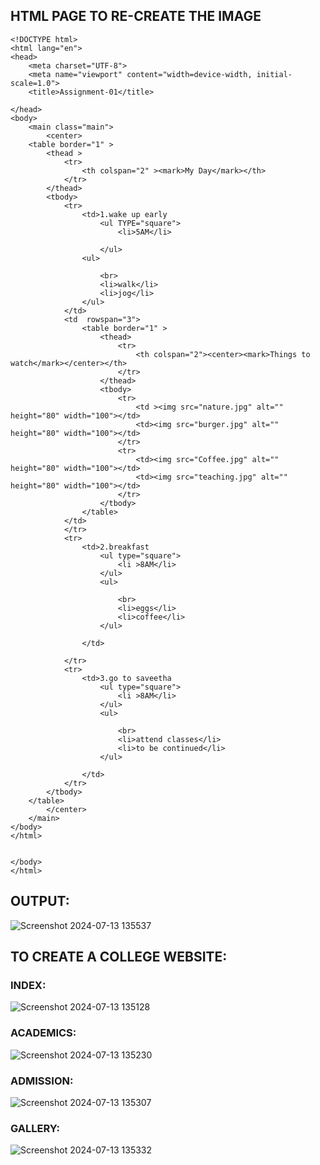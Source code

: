## HTML PAGE TO RE-CREATE THE IMAGE
```
<!DOCTYPE html>
<html lang="en">
<head>
    <meta charset="UTF-8">
    <meta name="viewport" content="width=device-width, initial-scale=1.0">
    <title>Assignment-01</title>
    
</head>
<body>
    <main class="main">
        <center>
    <table border="1" >
        <thead >
            <tr>
                <th colspan="2" ><mark>My Day</mark></th>
            </tr>
        </thead>
        <tbody>
            <tr>
                <td>1.wake up early
                    <ul TYPE="square">
                        <li>5AM</li>

                    </ul>
                <ul>
                    
                    <br>
                    <li>walk</li>
                    <li>jog</li>
                </ul>
            </td>
            <td  rowspan="3">
                <table border="1" >
                    <thead>
                        <tr>
                            <th colspan="2"><center><mark>Things to watch</mark></center></th>
                        </tr>
                    </thead>
                    <tbody>
                        <tr>
                            <td ><img src="nature.jpg" alt="" height="80" width="100"></td>
                            <td><img src="burger.jpg" alt="" height="80" width="100"></td>
                        </tr>
                        <tr>
                            <td><img src="Coffee.jpg" alt="" height="80" width="100"></td>
                            <td><img src="teaching.jpg" alt="" height="80" width="100"></td>
                        </tr>
                    </tbody>
                </table>
            </td>
            </tr>
            <tr>
                <td>2.breakfast
                    <ul type="square">
                        <li >8AM</li>
                    </ul>
                    <ul>
                        
                        <br>
                        <li>eggs</li>
                        <li>coffee</li>
                    </ul>
                
                </td>
                
            </tr>
            <tr>
                <td>3.go to saveetha
                    <ul type="square">
                        <li >8AM</li>
                    </ul>
                    <ul>
                        
                        <br>
                        <li>attend classes</li>
                        <li>to be continued</li>
                    </ul>
                
                </td>
            </tr>
        </tbody>
    </table>
        </center>
    </main>
</body>
</html>

    
</body>
</html>
```
## OUTPUT:
![Screenshot 2024-07-13 135537](https://github.com/user-attachments/assets/f6644e5c-6ae8-49b4-b774-df95620e9cf0)

## TO CREATE A COLLEGE WEBSITE:
### INDEX:
![Screenshot 2024-07-13 135128](https://github.com/user-attachments/assets/0120d7fa-0b7d-4a05-a7c2-2dc750a3b62e)

### ACADEMICS:
![Screenshot 2024-07-13 135230](https://github.com/user-attachments/assets/84d66ace-823a-4bd0-92a1-d791b71cea2f)

### ADMISSION:
![Screenshot 2024-07-13 135307](https://github.com/user-attachments/assets/2bbebdc9-d0b2-4180-ad05-b1807173252f)

### GALLERY:
![Screenshot 2024-07-13 135332](https://github.com/user-attachments/assets/98d41591-cdd6-4c26-a54f-b81c6ab8c9db)

